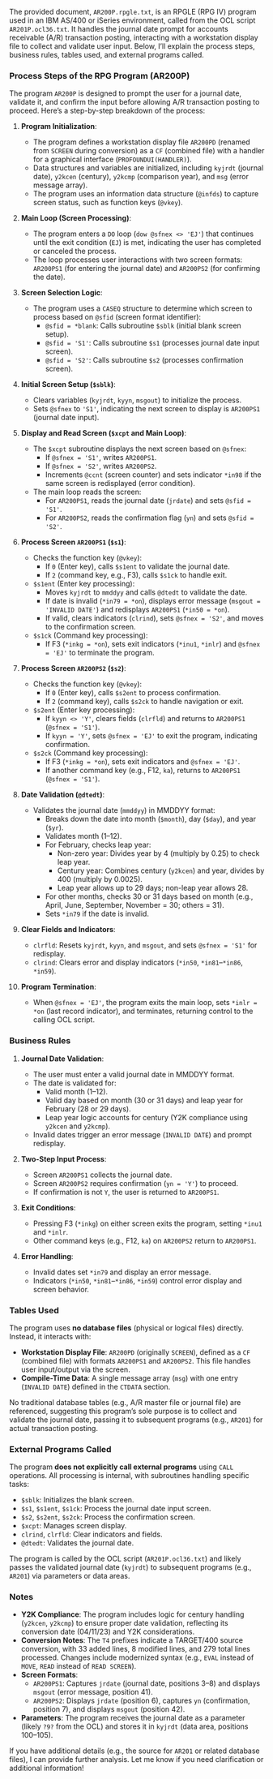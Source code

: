The provided document, `AR200P.rpgle.txt`, is an RPGLE (RPG IV) program used in an IBM AS/400 or iSeries environment, called from the OCL script `AR201P.ocl36.txt`. It handles the journal date prompt for accounts receivable (A/R) transaction posting, interacting with a workstation display file to collect and validate user input. Below, I’ll explain the process steps, business rules, tables used, and external programs called.

### Process Steps of the RPG Program (AR200P)

The program `AR200P` is designed to prompt the user for a journal date, validate it, and confirm the input before allowing A/R transaction posting to proceed. Here’s a step-by-step breakdown of the process:

1. **Program Initialization**:
   - The program defines a workstation display file `AR200PD` (renamed from `SCREEN` during conversion) as a `CF` (combined file) with a handler for a graphical interface (`PROFOUNDUI(HANDLER)`).
   - Data structures and variables are initialized, including `kyjrdt` (journal date), `y2kcen` (century), `y2kcmp` (comparison year), and `msg` (error message array).
   - The program uses an information data structure (`@infds`) to capture screen status, such as function keys (`@vkey`).

2. **Main Loop (Screen Processing)**:
   - The program enters a `DO` loop (`dow @sfnex <> 'EJ'`) that continues until the exit condition (`EJ`) is met, indicating the user has completed or canceled the process.
   - The loop processes user interactions with two screen formats: `AR200PS1` (for entering the journal date) and `AR200PS2` (for confirming the date).

3. **Screen Selection Logic**:
   - The program uses a `CASEQ` structure to determine which screen to process based on `@sfid` (screen format identifier):
     - `@sfid = *blank`: Calls subroutine `$sblk` (initial blank screen setup).
     - `@sfid = 'S1'`: Calls subroutine `$s1` (processes journal date input screen).
     - `@sfid = 'S2'`: Calls subroutine `$s2` (processes confirmation screen).

4. **Initial Screen Setup (`$sblk`)**:
   - Clears variables (`kyjrdt`, `kyyn`, `msgout`) to initialize the process.
   - Sets `@sfnex` to `'S1'`, indicating the next screen to display is `AR200PS1` (journal date input).

5. **Display and Read Screen (`$xcpt` and Main Loop)**:
   - The `$xcpt` subroutine displays the next screen based on `@sfnex`:
     - If `@sfnex = 'S1'`, writes `AR200PS1`.
     - If `@sfnex = 'S2'`, writes `AR200PS2`.
     - Increments `@ccnt` (screen counter) and sets indicator `*in98` if the same screen is redisplayed (error condition).
   - The main loop reads the screen:
     - For `AR200PS1`, reads the journal date (`jrdate`) and sets `@sfid = 'S1'`.
     - For `AR200PS2`, reads the confirmation flag (`yn`) and sets `@sfid = 'S2'`.

6. **Process Screen `AR200PS1` (`$s1`)**:
   - Checks the function key (`@vkey`):
     - If `0` (Enter key), calls `$s1ent` to validate the journal date.
     - If `2` (command key, e.g., F3), calls `$s1ck` to handle exit.
   - `$s1ent` (Enter key processing):
     - Moves `kyjrdt` to `mmddyy` and calls `@dtedt` to validate the date.
     - If date is invalid (`*in79 = *on`), displays error message (`msgout = 'INVALID DATE'`) and redisplays `AR200PS1` (`*in50 = *on`).
     - If valid, clears indicators (`clrind`), sets `@sfnex = 'S2'`, and moves to the confirmation screen.
   - `$s1ck` (Command key processing):
     - If F3 (`*inkg = *on`), sets exit indicators (`*inu1`, `*inlr`) and `@sfnex = 'EJ'` to terminate the program.

7. **Process Screen `AR200PS2` (`$s2`)**:
   - Checks the function key (`@vkey`):
     - If `0` (Enter key), calls `$s2ent` to process confirmation.
     - If `2` (command key), calls `$s2ck` to handle navigation or exit.
   - `$s2ent` (Enter key processing):
     - If `kyyn <> 'Y'`, clears fields (`clrfld`) and returns to `AR200PS1` (`@sfnex = 'S1'`).
     - If `kyyn = 'Y'`, sets `@sfnex = 'EJ'` to exit the program, indicating confirmation.
   - `$s2ck` (Command key processing):
     - If F3 (`*inkg = *on`), sets exit indicators and `@sfnex = 'EJ'`.
     - If another command key (e.g., F12, `ka`), returns to `AR200PS1` (`@sfnex = 'S1'`).

8. **Date Validation (`@dtedt`)**:
   - Validates the journal date (`mmddyy`) in MMDDYY format:
     - Breaks down the date into month (`$month`), day (`$day`), and year (`$yr`).
     - Validates month (1–12).
     - For February, checks leap year:
       - Non-zero year: Divides year by 4 (multiply by 0.25) to check leap year.
       - Century year: Combines century (`y2kcen`) and year, divides by 400 (multiply by 0.0025).
       - Leap year allows up to 29 days; non-leap year allows 28.
     - For other months, checks 30 or 31 days based on month (e.g., April, June, September, November = 30; others = 31).
     - Sets `*in79` if the date is invalid.

9. **Clear Fields and Indicators**:
   - `clrfld`: Resets `kyjrdt`, `kyyn`, and `msgout`, and sets `@sfnex = 'S1'` for redisplay.
   - `clrind`: Clears error and display indicators (`*in50`, `*in81`–`*in86`, `*in59`).

10. **Program Termination**:
    - When `@sfnex = 'EJ'`, the program exits the main loop, sets `*inlr = *on` (last record indicator), and terminates, returning control to the calling OCL script.

### Business Rules

1. **Journal Date Validation**:
   - The user must enter a valid journal date in MMDDYY format.
   - The date is validated for:
     - Valid month (1–12).
     - Valid day based on month (30 or 31 days) and leap year for February (28 or 29 days).
     - Leap year logic accounts for century (Y2K compliance using `y2kcen` and `y2kcmp`).
   - Invalid dates trigger an error message (`INVALID DATE`) and prompt redisplay.

2. **Two-Step Input Process**:
   - Screen `AR200PS1` collects the journal date.
   - Screen `AR200PS2` requires confirmation (`yn = 'Y'`) to proceed.
   - If confirmation is not `Y`, the user is returned to `AR200PS1`.

3. **Exit Conditions**:
   - Pressing F3 (`*inkg`) on either screen exits the program, setting `*inu1` and `*inlr`.
   - Other command keys (e.g., F12, `ka`) on `AR200PS2` return to `AR200PS1`.

4. **Error Handling**:
   - Invalid dates set `*in79` and display an error message.
   - Indicators (`*in50`, `*in81`–`*in86`, `*in59`) control error display and screen behavior.

### Tables Used

The program uses **no database files** (physical or logical files) directly. Instead, it interacts with:
- **Workstation Display File**: `AR200PD` (originally `SCREEN`), defined as a `CF` (combined file) with formats `AR200PS1` and `AR200PS2`. This file handles user input/output via the screen.
- **Compile-Time Data**: A single message array (`msg`) with one entry (`INVALID DATE`) defined in the `CTDATA` section.

No traditional database tables (e.g., A/R master file or journal file) are referenced, suggesting this program’s sole purpose is to collect and validate the journal date, passing it to subsequent programs (e.g., `AR201`) for actual transaction posting.

### External Programs Called

The program **does not explicitly call external programs** using `CALL` operations. All processing is internal, with subroutines handling specific tasks:
- `$sblk`: Initializes the blank screen.
- `$s1`, `$s1ent`, `$s1ck`: Process the journal date input screen.
- `$s2`, `$s2ent`, `$s2ck`: Process the confirmation screen.
- `$xcpt`: Manages screen display.
- `clrind`, `clrfld`: Clear indicators and fields.
- `@dtedt`: Validates the journal date.

The program is called by the OCL script (`AR201P.ocl36.txt`) and likely passes the validated journal date (`kyjrdt`) to subsequent programs (e.g., `AR201`) via parameters or data areas.

### Notes
- **Y2K Compliance**: The program includes logic for century handling (`y2kcen`, `y2kcmp`) to ensure proper date validation, reflecting its conversion date (04/11/23) and Y2K considerations.
- **Conversion Notes**: The `T4` prefixes indicate a TARGET/400 source conversion, with 33 added lines, 8 modified lines, and 279 total lines processed. Changes include modernized syntax (e.g., `EVAL` instead of `MOVE`, `READ` instead of `READ SCREEN`).
- **Screen Formats**:
  - `AR200PS1`: Captures `jrdate` (journal date, positions 3–8) and displays `msgout` (error message, position 41).
  - `AR200PS2`: Displays `jrdate` (position 6), captures `yn` (confirmation, position 7), and displays `msgout` (position 42).
- **Parameters**: The program receives the journal date as a parameter (likely `?9?` from the OCL) and stores it in `kyjrdt` (data area, positions 100–105).

If you have additional details (e.g., the source for `AR201` or related database files), I can provide further analysis. Let me know if you need clarification or additional information!